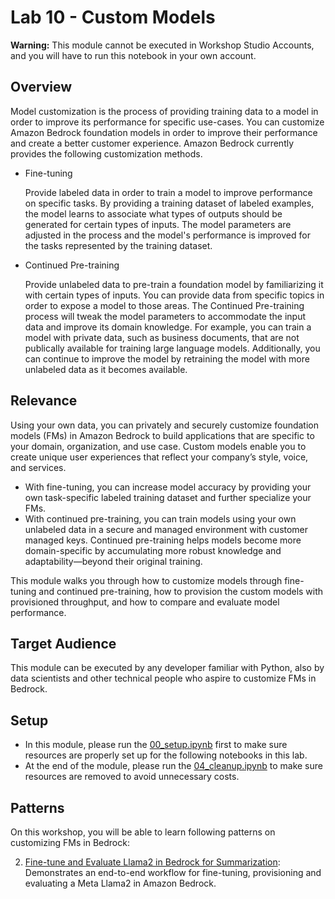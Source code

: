# Lab 10 - Custom Models 


<div class="alert alert-block alert-warning">
<b>Warning:</b> This module cannot be executed in Workshop Studio Accounts, and you will have to run this notebook in your own account.
</div>


## Overview
Model customization is the process of providing training data to a model in order to improve its performance for specific use-cases. You can customize Amazon Bedrock foundation models in order to improve their performance and create a better customer experience. Amazon Bedrock currently provides the following customization methods.

- Fine-tuning

    Provide labeled data in order to train a model to improve performance on specific tasks. By providing a training dataset of labeled examples, the model learns to associate what types of outputs should be generated for certain types of inputs. The model parameters are adjusted in the process and the model's performance is improved for the tasks represented by the training dataset.

- Continued Pre-training 

    Provide unlabeled data to pre-train a foundation model by familiarizing it with certain types of inputs. You can provide data from specific topics in order to expose a model to those areas. The Continued Pre-training process will tweak the model parameters to accommodate the input data and improve its domain knowledge. For example, you can train a model with private data, such as business documents, that are not publically available for training large language models. Additionally, you can continue to improve the model by retraining the model with more unlabeled data as it becomes available.

## Relevance
Using your own data, you can privately and securely customize foundation models (FMs) in Amazon Bedrock to build applications that are specific to your domain, organization, and use case. Custom models enable you to create unique user experiences that reflect your company’s style, voice, and services.

- With fine-tuning, you can increase model accuracy by providing your own task-specific labeled training dataset and further specialize your FMs. 
- With continued pre-training, you can train models using your own unlabeled data in a secure and managed environment with customer managed keys. Continued pre-training helps models become more domain-specific by accumulating more robust knowledge and adaptability—beyond their original training.

This module walks you through how to customize models through fine-tuning and continued pre-training, how to provision the custom models with provisioned throughput, and how to compare and evaluate model performance. 

## Target Audience

This module can be executed by any developer familiar with Python, also by data scientists and other technical people who aspire to customize FMs in Bedrock. 

## Setup
- In this module, please run the [00_setup.ipynb](./00_setup.ipynb) first to make sure resources are properly set up for the following notebooks in this lab.
- At the end of the module, please run the [04_cleanup.ipynb](./04_cleanup.ipynb) to make sure resources are removed to avoid unnecessary costs.


## Patterns

On this workshop, you will be able to learn following patterns on customizing FMs in Bedrock:

2. [Fine-tune and Evaluate Llama2 in Bedrock for Summarization](./02_fine-tuning_llama2.ipynb): Demonstrates an end-to-end workflow for fine-tuning, provisioning and evaluating a Meta Llama2 in Amazon Bedrock.